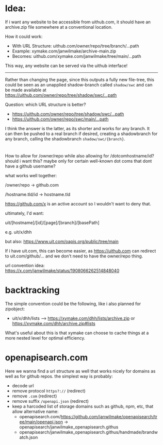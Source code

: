 # Idea:

If i want any website to be accessible from uithub.com, it should have an archive.zip file somewhere at a conventional location.

How it could work:

- With URL Structure: uithub.com/owner/repo/tree/branch/...path
- Example: xymake.com/janwilmake/archive-main.zip
- Becomes: uithub.com/xymake.com/janwilmake/tree/main/...path

This way, any website can be served via the uithub interface!

---

Rather than changing the page, since this outputs a fully new file-tree, this could be seen as an unapplied shadow-branch called `shadow/swc` and can be made available at https://uithub.com/owner/repo/tree/shadow/swc/...path

Question: which URL structure is better?

- https://uithub.com/owner/repo/tree/shadow/swc/...path
- https://uithub.com/owner/repo/swc/main/...path

I think the answer is the latter, as its shorter and works for any branch. It can then be pushed to a real branch if desired, creating a shadowbranch for any branch, calling the shadowbranch `shadow/swc/{branch}`.

#

How to allow for /owner/repo while also allowing for /dotcomhostname/id? should i want this? maybe only for certain well-known dot coms that dont have a github username?

what works well together:

/owner/repo -> github.com

/hostname.tld/id -> hostname.tld

https://github.com/x is an active account so I wouldn't want to deny that.

ultimately, I'd want:

uit/[hostname]/[id]/[page]/[branch]/[basePath]

e.g. uit/x/dhh

but also: https://www.uit.com/oapis.org/public/tree/main

If i have uit.com, this can become easier, as https://uithub.com can redirect to uit.com/github/... and we don't need to have the owner/repo thing.

url convention idea: https://x.com/janwilmake/status/1908066262514848040

# backtracking

The simple convention could be the following, like i also planned for zipobject:

- uit/x/dhh/lists --> https://xymake.com/dhh/lists/archive.zip or https://xymake.com/dhh/archive.zip#lists

What's useful about this is that xymake can choose to cache things at a more nested level for optimal efficiency.

# openapisearch.com

Here we wanna find a url structure as well that works nicely for domains as well as for github repos. the simplest way is probably:

- decode url
- remove protocol `https?://` (redirect)
- remove `.com` (redirect)
- remove suffix `/openapi.json` (redirect)
- keep a harcoded list of storage domains such as github, npm, etc, that allow alternative name:
  - openapisearch.com/https://github.com/janwilmake/openapisearch/tree/main/openapi.json -> openapisearch/janwilmake_openapisearch.githus
  - openapisearch/janwilmake_openapisearch.githus/handmade/brandwatch.json
